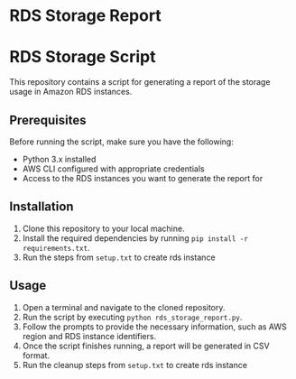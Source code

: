 # RDS Storage Report
# RDS Storage Script

This repository contains a script for generating a report of the storage usage in Amazon RDS instances.

## Prerequisites

Before running the script, make sure you have the following:

- Python 3.x installed
- AWS CLI configured with appropriate credentials
- Access to the RDS instances you want to generate the report for

## Installation

1. Clone this repository to your local machine.
2. Install the required dependencies by running `pip install -r requirements.txt`.
3. Run the steps from  `setup.txt` to create rds instance

## Usage

1. Open a terminal and navigate to the cloned repository.
2. Run the script by executing `python rds_storage_report.py`.
3. Follow the prompts to provide the necessary information, such as AWS region and RDS instance identifiers.
4. Once the script finishes running, a report will be generated in CSV format.
5. Run the cleanup steps from  `setup.txt` to create rds instance

